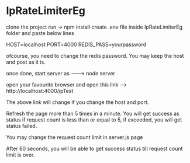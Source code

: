 # IpRateLimiterEg

clone the project run -> npm install create .env file inside IpRateLimiterEg folder and paste below lines

HOST=localhost PORT=4000 REDIS_PASS=yourpassword

ofcourse, you need to change the redis password. You may keep the host and post as it is.

once done, start server as ---> node server

open your favourite browser and open this link --> http://localhost:4000/ipTest

The above link will change if you change the host and port.

Refresh the page more than 5 times in a minute. You will get success as status if request count is less than or equal to 5, if exceeded, you will get status failed.

You may change the request count limit in server.js page

After 60 seconds, you will be able to get success status till request count limit is over.
